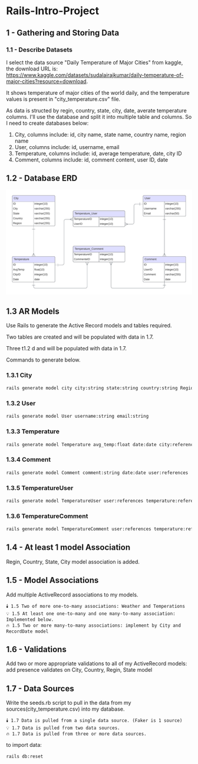# Rails-Intro-Project

## 1 - Gathering and Storing Data

### 1.1 - Describe Datasets

I select the data source "Daily Temperature of Major Cities" from kaggle, the download URL is: https://www.kaggle.com/datasets/sudalairajkumar/daily-temperature-of-major-cities?resource=download.

It shows temperature of major cities of the world daily, and the temperature values is present in "city_temperature.csv" file. 

As data is structed by regin, country, state, city, date, averate temperature columns. I'll use the database and split it into multiple table and columns. So I need to create databases below:

1. City, columns include: id, city name, state name, country name, region name
2. User, columns include: id, username, email
3. Temperature, columns include: id, average temperature, date, city ID
4. Comment, columns include: id, comment content, user ID, date


## 1.2 - Database ERD

![Database ERD](./Database%20ERD.png)


## 1.3 AR Models

Use Rails to generate the Active Record models and tables required.

Two tables are created and will be populated with data in 1.7.

Three t1.2	d and will be populated with data in 1.7.

Commands to generate below.

### 1.3.1 City

```bash
rails generate model city city:string state:string country:string Region:string
```


### 1.3.2 User

```bash
rails generate model User username:string email:string
```

### 1.3.3 Temperature

```bash
rails generate model Temperature avg_temp:float date:date city:references
```


### 1.3.4 Comment

```bash
rails generate model Comment comment:string date:date user:references
```

### 1.3.5 TemperatureUser
```bash
rails generate model TemperatureUser user:references temperature:references
```

### 1.3.6 TemperatureComment
```bash
rails generate model TemperatureComment user:references temperature:references
```


## 1.4 - At least 1 model Association

Regin, Country, State, City model association is added.



## 1.5 - Model Associations

Add multiple ActiveRecord associations to my models.

	🕯️ 1.5 Two of more one-to-many associations: Weather and Temperations
	💡 1.5 At least one one-to-many and one many-to-many association: Implemented below.
	🔥 1.5 Two or more many-to-many associations: implement by City and RecordDate model



## 1.6 - Validations

Add two or more appropriate validations to all of my ActiveRecord models: add presence validates on City, Country, Regin, State model


## 1.7 - Data Sources

Write the seeds.rb script to pull in the data from my sources(city_temperature.csv) into my database.

    🕯️ 1.7 Data is pulled from a single data source. (Faker is 1 source)
	💡 1.7 Data is pulled from two data sources.
    🔥 1.7 Data is pulled from three or more data sources.


to import data:

```bash
rails db:reset
```

